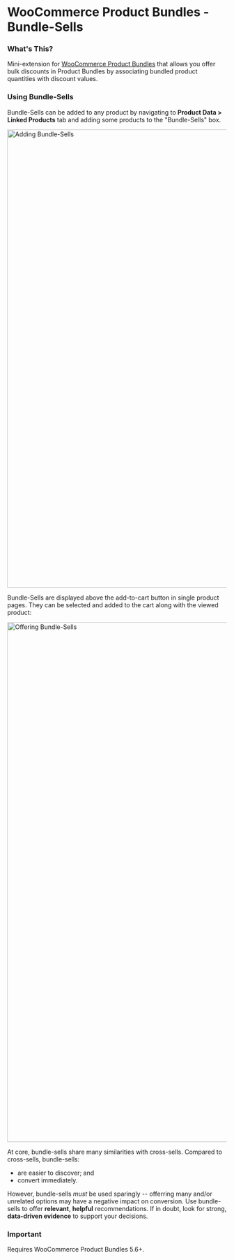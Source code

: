 # WooCommerce Product Bundles - Bundle-Sells

### What's This?

Mini-extension for [WooCommerce Product Bundles](https://woocommerce.com/products/product-bundles/) that allows you offer bulk discounts in Product Bundles by associating bundled product quantities with discount values.

### Using Bundle-Sells

Bundle-Sells can be added to any product by navigating to **Product Data > Linked Products** tab and adding some products to the "Bundle-Sells" box.

<img width="1049" alt="Adding Bundle-Sells" src="https://user-images.githubusercontent.com/1783726/32737971-2eb3af40-c8a4-11e7-96e2-035f5879683d.png">

Bundle-Sells are displayed above the add-to-cart button in single product pages. They can be selected and added to the cart along with the viewed product:

<img width="1190" alt="Offering Bundle-Sells" src="https://user-images.githubusercontent.com/1783726/32737946-1d3444c8-c8a4-11e7-965f-cd0a855e4ec6.png">

At core, bundle-sells share many similarities with cross-sells. Compared to cross-sells, bundle-sells:

* are easier to discover; and
* convert immediately.

However, bundle-sells _must_ be used sparingly -- offerring many and/or unrelated options may have a negative impact on conversion. Use bundle-sells to offer **relevant**, **helpful** recommendations. If in doubt, look for strong, **data-driven evidence** to support your decisions.

### Important

Requires WooCommerce Product Bundles 5.6+.
